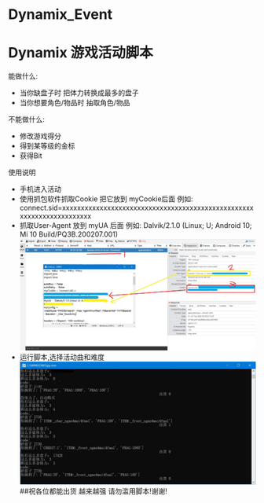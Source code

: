 # Dynamix_Event
Dynamix 游戏活动脚本  
====  
能做什么:
- 当你缺盘子时 把体力转换成最多的盘子
- 当你想要角色/物品时 抽取角色/物品

不能做什么:
- 修改游戏得分
- 得到某等级的金标
- 获得Bit
  
使用说明
- 手机进入活动
- 使用抓包软件抓取Cookie 把它放到 myCookie后面 例如:
 connect.sid=xxxxxxxxxxxxxxxxxxxxxxxxxxxxxxxxxxxxxxxxxxxxxxxxxxxxxxxxxxxxxxxxxxxxxx
- 抓取User-Agent 放到 myUA 后面 例如:
 Dalvik/2.1.0 (Linux; U; Android 10; Mi 10 Build/PQ3B.200207.001)
![](https://github.com/BrontByte/Dynamix_Event/raw/master/演示.jpg)  
- 运行脚本,选择活动曲和难度
![](https://github.com/BrontByte/Dynamix_Event/raw/master/运行.jpg)  
##祝各位都能出货 越来越强
请勿滥用脚本!谢谢!
